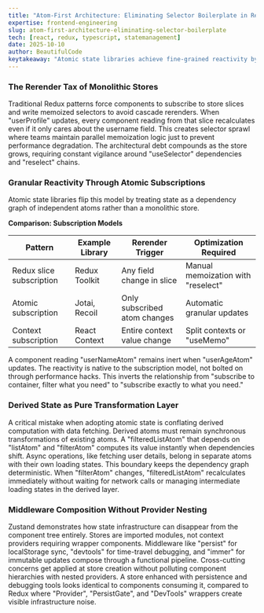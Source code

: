 ```yaml
---
title: "Atom-First Architecture: Eliminating Selector Boilerplate in React State Management"
expertise: frontend-engineering
slug: atom-first-architecture-eliminating-selector-boilerplate
tech: [react, redux, typescript, statemanagement]
date: 2025-10-10
author: BeautifulCode
keytakeaway: "Atomic state libraries achieve fine-grained reactivity by inverting the subscription model from store slices to dependency graphs, eliminating the selector boilerplate and rerender optimization burden inherent in monolithic state patterns."
---
```


### The Rerender Tax of Monolithic Stores

Traditional Redux patterns force components to subscribe to store slices and write memoized selectors to avoid cascade rerenders. When "userProfile" updates, every component reading from that slice recalculates even if it only cares about the username field. This creates selector sprawl where teams maintain parallel memoization logic just to prevent performance degradation. The architectural debt compounds as the store grows, requiring constant vigilance around "useSelector" dependencies and "reselect" chains.

### Granular Reactivity Through Atomic Subscriptions

Atomic state libraries flip this model by treating state as a dependency graph of independent atoms rather than a monolithic store.

**Comparison: Subscription Models**

| Pattern | Example Library | Rerender Trigger | Optimization Required |
|---------|----------------|------------------|----------------------|
| Redux slice subscription | Redux Toolkit | Any field change in slice | Manual memoization with "reselect" |
| Atomic subscription | Jotai, Recoil | Only subscribed atom changes | Automatic granular updates |
| Context subscription | React Context | Entire context value change | Split contexts or "useMemo" |

A component reading "userNameAtom" remains inert when "userAgeAtom" updates. The reactivity is native to the subscription model, not bolted on through performance hacks. This inverts the relationship from "subscribe to container, filter what you need" to "subscribe exactly to what you need."

### Derived State as Pure Transformation Layer

A critical mistake when adopting atomic state is conflating derived computation with data fetching. Derived atoms must remain synchronous transformations of existing atoms. A "filteredListAtom" that depends on "listAtom" and "filterAtom" computes its value instantly when dependencies shift. Async operations, like fetching user details, belong in separate atoms with their own loading states. This boundary keeps the dependency graph deterministic. When "filterAtom" changes, "filteredListAtom" recalculates immediately without waiting for network calls or managing intermediate loading states in the derived layer.

### Middleware Composition Without Provider Nesting

Zustand demonstrates how state infrastructure can disappear from the component tree entirely. Stores are imported modules, not context providers requiring wrapper components. Middleware like "persist" for localStorage sync, "devtools" for time-travel debugging, and "immer" for immutable updates compose through a functional pipeline. Cross-cutting concerns get applied at store creation without polluting component hierarchies with nested providers. A store enhanced with persistence and debugging tools looks identical to components consuming it, compared to Redux where "Provider", "PersistGate", and "DevTools" wrappers create visible infrastructure noise.